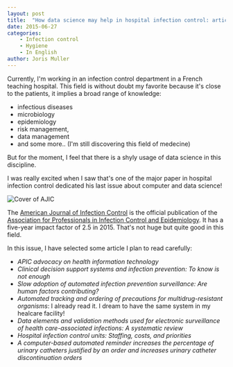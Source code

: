 ```yaml
---
layout: post
title:  "How data science may help in hospital infection control: articles from the AJIC"
date: 2015-06-27
categories: 
    - Infection control
    - Hygiene
    - In English
author: Joris Muller
---
```


Currently, I'm working in an infection control department in a French teaching hospital. This field is without doubt my favorite because it's close to the patients, it implies a broad range of knowledge:

- infectious diseases
- microbiology
- epidemiology
- risk management,
- data management
- and some more.. (I'm still discovering this field of medecine)

But for the moment, I feel that there is a shyly usage of data science in this discipline.

I was really excited when I saw that's one of the major paper in hospital infection control dedicated his last issue about computer and data science!

<img src="/assets/ajic_cover.git" title="Cover of AJIC"  style="display: block; margin: auto;" />

The [American Journal of Infection Control](http://www.journals.elsevier.com/ajic-american-journal-of-infection-control/) is the official publication of the [Association for Professionals in Infection Control and Epidemiology](http://apic.org/). It has a five-year impact factor of 2.5 in 2015. That's not huge but quite good in this field.

In this issue, I have selected some article I plan to read carefully:

- *APIC advocacy on health information technology*
- *Clinical decision support systems and infection prevention: To know is not enough*
- *Slow adoption of automated infection prevention surveillance: Are human factors contributing?*
- *Automated tracking and ordering of precautions for multidrug-resistant organisms*: I already read it. I dream to have the same system in my healcare facility!
- *Data elements and validation methods used for electronic surveillance of health care-associated infections: A systematic review*
- *Hospital infection control units: Staffing, costs, and priorities*
- *A computer-based automated reminder increases the percentage of urinary catheters justified by an order and increases urinary catheter discontinuation orders*

